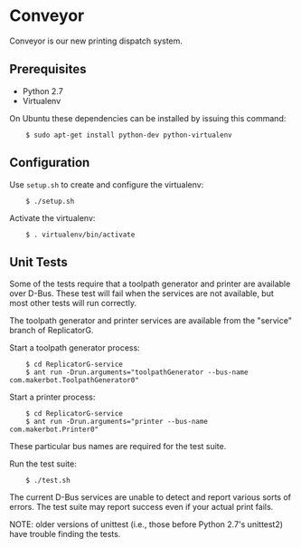 Conveyor
========

Conveyor is our new printing dispatch system.

Prerequisites
-------------

* Python 2.7
* Virtualenv

On Ubuntu these dependencies can be installed by issuing this command:

        $ sudo apt-get install python-dev python-virtualenv

Configuration
-------------

Use `setup.sh` to create and configure the virtualenv:

        $ ./setup.sh

Activate the virtualenv:

        $ . virtualenv/bin/activate

Unit Tests
----------

Some of the tests require that a toolpath generator and printer are available
over D-Bus. These test will fail when the services are not available, but most
other tests will run correctly.

The toolpath generator and printer services are available from the "service"
branch of ReplicatorG.

Start a toolpath generator process:

        $ cd ReplicatorG-service
        $ ant run -Drun.arguments="toolpathGenerator --bus-name com.makerbot.ToolpathGenerator0"

Start a printer process:

        $ cd ReplicatorG-service
        $ ant run -Drun.arguments="printer --bus-name com.makerbot.Printer0"

These particular bus names are required for the test suite.

Run the test suite:

        $ ./test.sh

The current D-Bus services are unable to detect and report various sorts of
errors. The test suite may report success even if your actual print fails.

NOTE: older versions of unittest (i.e., those before Python 2.7's unittest2)
have trouble finding the tests.
